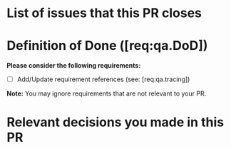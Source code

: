 # List of issues that this PR closes



# Definition of Done ([req:qa.DoD])

**Please consider the following requirements:**

- [ ] Add/Update requirement references (see: [req:qa.tracing])

**Note:** You may ignore requirements that are not relevant to your PR.

# Relevant decisions you made in this PR


